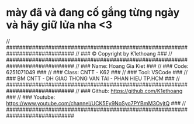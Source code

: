# mày đã và đang cố gắng từng ngày và hãy giữ lửa nha <3

// #############################################################################
// ###                     © Copyright by K1ethoang                          ###
// #############################################################################
// ###           Name: Hoang Gia Kiet                                        ###
// ###           Code: 6251071049                                            ###
// ###           Class: CNTT - K62                                           ###
// ###           Tool: VSCode                                                ###
// ###           BM CNTT - DH GIAO THONG VAN TAI - PHAN HIEU TP.HCM          ###
// #############################################################################
// ### Github: https://github.com/K1ethoang                                  ###
// ### Youtube: https://www.youtube.com/channel/UCK5Ey9NoSyo7PYBmM3OvjtQ     ###
// #############################################################################
